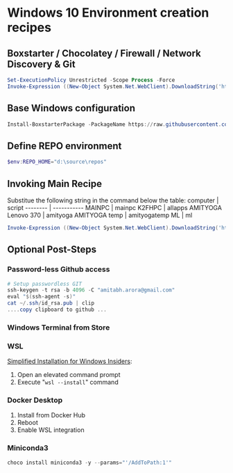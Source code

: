 # Windows 10 Environment creation recipes

## Boxstarter / Chocolatey / Firewall / Network Discovery & Git
```powershell
Set-ExecutionPolicy Unrestricted -Scope Process -Force
Invoke-Expression ((New-Object System.Net.WebClient).DownloadString('https://raw.githubusercontent.com/aamitabhinfra/psmodules/master/scripts/windows10-infra/tasks/bootstrap.ps1'))
```

## Base Windows configuration
```powershell
Install-BoxstarterPackage -PackageName https://raw.githubusercontent.com/aamitabhinfra/psmodules/master/scripts/windows10-infra/tasks/base.ps1
```

## Define REPO environment
```powershell
$env:REPO_HOME="d:\source\repos"

```

## Invoking Main Recipe
Substitue the following string in the command below the table:
   computer             | script
   --------             | -----------
   MAINPC               | mainpc
   K2FHPC               | allapps
   AMITYOGA Lenovo 370  | amityoga
   AMITYOGA temp        | amityogatemp
   ML                   | ml

   ```powershell
   Invoke-Expression ((New-Object System.Net.WebClient).DownloadString('https://raw.githubusercontent.com/aamitabhinfra/psmodules/master/scripts/windows10-infra/recipes/recipe-{script}.ps1'))
   ```

## Optional Post-Steps

   ### Password-less Github access
   ```powershell
   # Setup passwordless GIT
   ssh-keygen -t rsa -b 4096 -C "amitabh.arora@gmail.com"
   eval "$(ssh-agent -s)"
   cat ~/.ssh/id_rsa.pub | clip
   ....copy clipboard to github ...
   ```
   
   ### Windows Terminal from Store

   ### WSL
   [Simplified Installation for Windows Insiders](https://docs.microsoft.com/en-us/windows/wsl/install-win10#simplified-installation-for-windows-insiders):
   1. Open an elevated command prompt
   2. Execute "```wsl --install```" command

   ### Docker Desktop
   1. Install from Docker Hub
   2. Reboot
   3. Enable WSL integration
   ### Miniconda3
   ``` powershell
   choco install miniconda3 -y --params="'/AddToPath:1'"
   ```

